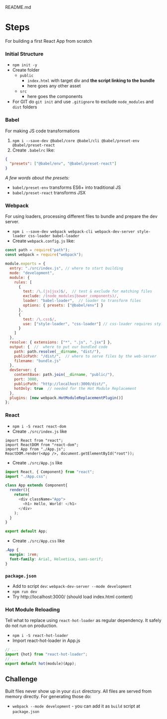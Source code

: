 README.md

# Steps
For building a first React App from scratch

### Initial Structure
- `npm init -y`
- Create folder
  - `public`
    - `index.html` with target div and **the script linking to the bundle**
    - here goes any other asset
  - `src`
    - here goes the components
- For GIT do `git init` and use `.gitignore` to exclude `node_modules` and `dist` folders

### Babel
For making JS code transformations
1. `npm i --save-dev @babel/core @babel/cli @babel/preset-env @babel/preset-react`
2. Create `.babelrc` like:
```json
{
  "presets": ["@babel/env", "@babel/preset-react"]
}
```

_A few words about the presets:_
- `babel/preset-env` transforms ES6+ into traditional JS
- `babel/preset-react` transforms JSX

### Webpack
For using loaders, processing different files to bundle and prepare the dev server.
- `npm i --save-dev webpack webpack-cli webpack-dev-server style-loader css-loader babel-loader`
- Create `webpack.config.js` like:
```js
const path = require("path");
const webpack = require("webpack");

module.exports = {
  entry: "./src/index.js", // where to start building
  mode: "development",
  module: {
    rules: [
      {
        test: /\.(js|jsx)$/,  // test & exclude for matching files
        exclude: /(node_modules|bower_components)/,
        loader: "babel-loader",  // loader to transform files
        options: { presets: ["@babel/env"] }
      },
      {
        test: /\.css$/,
        use: ["style-loader", "css-loader"] // css-loader requires style-loader
      }
    ]
  },
  resolve: { extensions: ["*", ".js", ".jsx"] },
  output: {  //  where to put our bundled code
    path: path.resolve(__dirname, "dist/"),
    publicPath: "/dist/",  // where to serve files by the web-server
    filename: "bundle.js"
  },
  devServer: {
    contentBase: path.join(__dirname, "public/"),
    port: 3000,
    publicPath: "http://localhost:3000/dist/",
    hotOnly: true  // needed for the Hot Module Replacement
  },
  plugins: [new webpack.HotModuleReplacementPlugin()]
};
```

### React
- `npm i -S react react-dom`
- Create `./src/index.js` like
```
import React from "react";
import ReactDOM from "react-dom";
import App from "./App.js";
ReactDOM.render(<App />, document.getElementById("root"));
```
- Create `./src/App.js` like
```js
import React, { Component} from "react";
import "./App.css";

class App extends Component{
  render(){
    return(
      <div className="App">
        <h1> Hello, World! </h1>
      </div>
    );
  }
}

export default App;
```
- Create `./src/App.css` like
```css
.App {
  margin: 1rem;
  font-family: Arial, Helvetica, sans-serif;
}
```

### `package.json`
- Add to script `dev`: `webpack-dev-server --mode development`
- `npm run dev`
- Try http://localhost:3000/ (should load index.html content)

### Hot Module Reloading
Tell what to replace using `react-hot-loader` as regular dependency. It safely do not run on production.
- `npm i -S react-hot-loader`
- Import react-hot-loader in App.js
```js
// ...
import {hot} from "react-hot-loader";
// ...
export default hot(module)(App);
```
## Challenge
Built files never show up in your `dist` directory. All files are served from memory directly.  For generating those do:
- `webpack --mode development` - you can add it as `build` script at `package.json`
